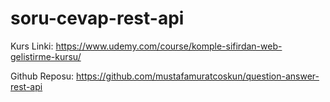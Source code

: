 # soru-cevap-rest-api

Kurs Linki: https://www.udemy.com/course/komple-sifirdan-web-gelistirme-kursu/

Github Reposu: https://github.com/mustafamuratcoskun/question-answer-rest-api
